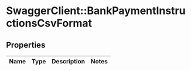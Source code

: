 # SwaggerClient::BankPaymentInstructionsCsvFormat

## Properties
Name | Type | Description | Notes
------------ | ------------- | ------------- | -------------

